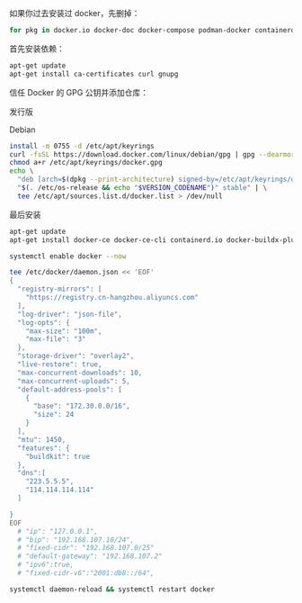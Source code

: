 <font style="color:rgb(33, 37, 41);">如果你过去安装过 docker，先删掉：</font>

```bash
for pkg in docker.io docker-doc docker-compose podman-docker containerd runc; do apt-get remove $pkg; done
```

<font style="color:rgb(33, 37, 41);">首先安装依赖：</font>

```bash
apt-get update
apt-get install ca-certificates curl gnupg
```

<font style="color:rgb(33, 37, 41);">信任 Docker 的 GPG 公钥并添加仓库：</font>

<font style="color:rgb(33, 37, 41);">发行版</font>

<font style="color:rgb(33, 37, 41);">Debian</font>

```bash
install -m 0755 -d /etc/apt/keyrings
curl -fsSL https://download.docker.com/linux/debian/gpg | gpg --dearmor -o /etc/apt/keyrings/docker.gpg
chmod a+r /etc/apt/keyrings/docker.gpg
echo \
  "deb [arch=$(dpkg --print-architecture) signed-by=/etc/apt/keyrings/docker.gpg] https://mirrors.tuna.tsinghua.edu.cn/docker-ce/linux/debian \
  "$(. /etc/os-release && echo "$VERSION_CODENAME")" stable" | \
  tee /etc/apt/sources.list.d/docker.list > /dev/null
```

<font style="color:rgb(33, 37, 41);">最后安装</font>

```bash
apt-get update
apt-get install docker-ce docker-ce-cli containerd.io docker-buildx-plugin docker-compose-plugin
```

```bash
systemctl enable docker --now
```

```bash
tee /etc/docker/daemon.json << 'EOF'
{
  "registry-mirrors": [
    "https://registry.cn-hangzhou.aliyuncs.com"
  ],
  "log-driver": "json-file",
  "log-opts": {
    "max-size": "100m",
    "max-file": "3"
  },
  "storage-driver": "overlay2",
  "live-restore": true,
  "max-concurrent-downloads": 10,
  "max-concurrent-uploads": 5,
  "default-address-pools": [
    {
      "base": "172.30.0.0/16",
      "size": 24
    }
  ],
  "mtu": 1450,
  "features": {
    "buildkit": true
  },
  "dns":[
    "223.5.5.5",
    "114.114.114.114"
  ]

}
EOF
  # "ip": "127.0.0.1",
  # "bip": "192.168.107.10/24",
  # "fixed-cidr": "192.168.107.0/25"
  # "default-gateway": "192.168.107.2"
  # "ipv6":true,
  # "fixed-cidr-v6":"2001:db8::/64",
```

```bash
systemctl daemon-reload && systemctl restart docker
```

